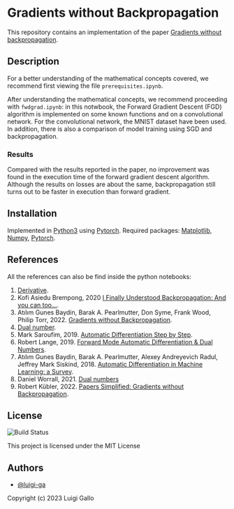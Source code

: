# Gradients without Backpropagation
This repository contains an implementation of the paper [Gradients without backpropagation](https://arxiv.org/abs/2202.08587). 

## Description
For a better understanding of the mathematical concepts covered, we recommend first viewing the file `prerequisites.ipynb`. 

After understanding the mathematical concepts, we recommend proceeding with `fwdgrad.ipynb`: in this notwbook, the Forward Gradient Descent (FGD) algorithm is implemented on some known functions and on a convolutional network. For the convolutional network, the MNIST dataset have been used. In addition, there is also a comparison of model training using SGD and backpropagation.

### Results
Compared with the results reported in the paper, no improvement was found in the execution time of the forward gradient descent algorithm. Although the results on losses are about the same, backpropagation still turns out to be faster in execution than forward gradient.

## Installation
Implemented in [Python3](https://www.python.org/) using [Pytorch](https://pytorch.org/). 
Required packages: [Matplotlib](https://matplotlib.org/), [Numpy](https://numpy.org/), [Pytorch](https://pytorch.org/). 

## References
All the references can also be find inside the python notebooks:
1. [Derivative](https://en.wikipedia.org/wiki/Derivative).
2. Kofi Asiedu Brempong, 2020 [I Finally Understood Backpropagation: And you can too...](https://towardsdatascience.com/i-finally-understood-backpropagation-and-you-can-too-44f7dd98ff52).
3. Atılım Gunes Baydin, Barak A. Pearlmutter, Don Syme, Frank Wood, Philip Torr, 2022. [Gradients without Backpropagation](https://arxiv.org/pdf/2202.08587.pdf).
4. [Dual number](https://en.wikipedia.org/wiki/Dual_number).
5. Mark Saroufim, 2019. [Automatic Differentiation Step by Step](https://marksaroufim.medium.com/automatic-differentiation-step-by-step-24240f97a6e6).
6. Robert Lange, 2019. [Forward Mode Automatic Differentiation & Dual Numbers](https://towardsdatascience.com/forward-mode-automatic-differentiation-dual-numbers-8f47351064bf).
7. Atılım Gunes Baydin, Barak A. Pearlmutter, Alexey Andreyevich Radul, Jeffrey Mark Siskind, 2018. [Automatic Differentiation in Machine Learning: a Survey](https://www.jmlr.org/papers/volume18/17-468/17-468.pdf).
8. Daniel Worrall, 2021. [Dual numbers](https://danielewworrall.github.io/blog/2021/08/dual-numbers/)
9. Robert Kübler, 2022. [Papers Simplified: Gradients without Backpropagation](https://towardsdatascience.com/papers-simplified-gradients-without-backpropagation-96e8533943fc).

## License
![Build Status](https://img.shields.io/github/license/luigi-ga/GradientsWithousBackpropagation)

This project is licensed under the MIT License

## Authors

- [@luigi-ga](https://github.com/luigi-ga)

Copyright (c) 2023 Luigi Gallo
